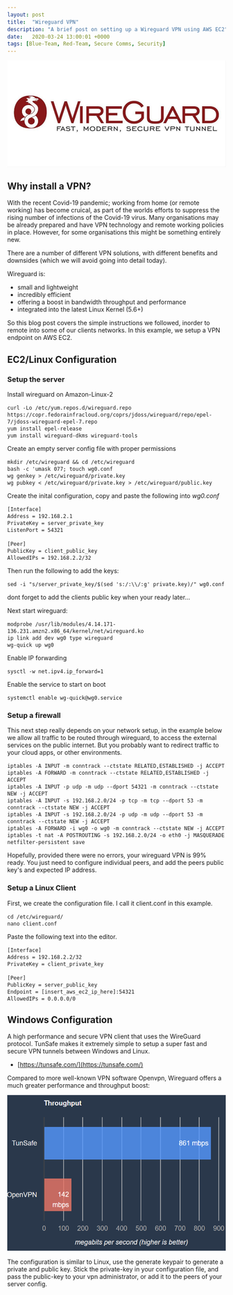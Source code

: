 ```yaml
---
layout: post
title:  "Wireguard VPN"
description: "A brief post on setting up a Wireguard VPN using AWS EC2"
date:   2020-03-24 13:00:01 +0000
tags: [Blue-Team, Red-Team, Secure Comms, Security]
---
```


![Wireguard](/assets/wireguard.jpg)

## Why install a VPN?

With the recent Covid-19 pandemic; working from home (or remote working) has become cruical, as part of the worlds efforts to suppress the rising number of infections of the Covid-19 virus. Many organisations may be already prepared and have VPN technology and remote working policies in place.  However, for some organisations this might be something entirely new.

There are a number of different VPN solutions, with different benefits and downsides (which we will avoid going into detail today).

Wireguard is:
 * small and lightweight
 * incredibly efficient
 * offering a boost in bandwidth throughput and performance
 * integrated into the latest Linux Kernel (5.6+)

So this blog post covers the simple instructions we followed, inorder to remote into some of our clients networks.  In this example, we setup a VPN endpoint on AWS EC2.

## EC2/Linux Configuration 

### Setup the server

Install wireguard on Amazon-Linux-2

```
curl -Lo /etc/yum.repos.d/wireguard.repo https://copr.fedorainfracloud.org/coprs/jdoss/wireguard/repo/epel-7/jdoss-wireguard-epel-7.repo
yum install epel-release
yum install wireguard-dkms wireguard-tools

```

Create an empty server config file with proper permissions

```
mkdir /etc/wireguard && cd /etc/wireguard
bash -c 'umask 077; touch wg0.conf
wg genkey > /etc/wireguard/private.key
wg pubkey < /etc/wireguard/private.key > /etc/wireguard/public.key
```

Create the inital configuration, copy and paste the following into _wg0.conf_

```
[Interface]
Address = 192.168.2.1
PrivateKey = server_private_key
ListenPort = 54321
 
[Peer]
PublicKey = client_public_key
AllowedIPs = 192.168.2.2/32
```

Then run the following to add the keys:

```
sed -i "s/server_private_key/$(sed 's:/:\\/:g' private.key)/" wg0.conf
```

dont forget to add the clients public key when your ready later...
 
Next start wireguard:
```
modprobe /usr/lib/modules/4.14.171-136.231.amzn2.x86_64/kernel/net/wireguard.ko
ip link add dev wg0 type wireguard
wg-quick up wg0
```

Enable IP forwarding

```
sysctl -w net.ipv4.ip_forward=1
```

Enable the service to start on boot

```
systemctl enable wg-quick@wg0.service
```

### Setup a firewall

This next step really depends on your network setup, in the example below we allow all traffic to be routed through wireguard, to access the external services on the public internet. But you probably want to redirect traffic to your cloud apps, or other environments.

```
iptables -A INPUT -m conntrack --ctstate RELATED,ESTABLISHED -j ACCEPT
iptables -A FORWARD -m conntrack --ctstate RELATED,ESTABLISHED -j ACCEPT
iptables -A INPUT -p udp -m udp --dport 54321 -m conntrack --ctstate NEW -j ACCEPT
iptables -A INPUT -s 192.168.2.0/24 -p tcp -m tcp --dport 53 -m conntrack --ctstate NEW -j ACCEPT
iptables -A INPUT -s 192.168.2.0/24 -p udp -m udp --dport 53 -m conntrack --ctstate NEW -j ACCEPT
iptables -A FORWARD -i wg0 -o wg0 -m conntrack --ctstate NEW -j ACCEPT
iptables -t nat -A POSTROUTING -s 192.168.2.0/24 -o eth0 -j MASQUERADE
netfilter-persistent save
```

Hopefully, provided there were no errors, your wireguard VPN is 99% ready.  You just need to configure individual peers, and add the peers public key's and expected IP address.

### Setup a Linux Client

First, we create the configuration file. I call it client.conf in this example.

```
cd /etc/wireguard/
nano client.conf
```

Paste the following text into the editor.

```
[Interface]
Address = 192.168.2.2/32
PrivateKey = client_private_key

[Peer]
PublicKey = server_public_key
Endpoint = [insert_aws_ec2_ip_here]:54321
AllowedIPs = 0.0.0.0/0
```

## Windows Configuration

A high performance and secure VPN client that uses the WireGuard protocol. TunSafe makes it extremely simple to setup a super fast and secure VPN tunnels between Windows and Linux.

* [https://tunsafe.com/](https://tunsafe.com/)

Compared to more well-known VPN software Openvpn, Wireguard offers a much greater performance and throughput boost:

![performance](/assets/tunsafe_Vs_openvpn.png)

The configuration is similar to Linux, use the generate keypair to generate a private and public key.  Stick the private-key in your configuration file, and pass the public-key to your vpn administrator, or add it to the peers of your server config.